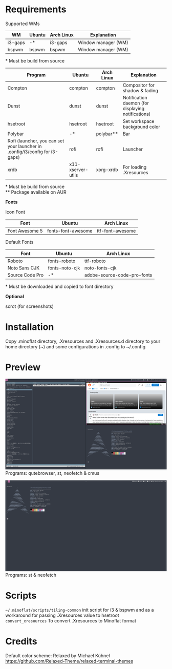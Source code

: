 # Requirements
Supported WMs

|WM|Ubuntu|Arch Linux|Explanation|
|-|-|-|-|
|i3-gaps|-*|i3-gaps|Window manager (WM)|
|bspwm|bspwm|bspwm|Window manager (WM)|
\* Must be build from source

|Program|Ubuntu|Arch Linux|Explanation|
|-|-|-|-|
|Compton|compton|compton|Compositor for shadow & fading|
|Dunst|dunst|dunst|Notification daemon (for displaying notifications)
|hsetroot|hsetroot|hsetroot|Set workspace background color|
|Polybar|-*|polybar**|Bar|
|Rofi (launcher, you can set your launcher in .config/i3/config for i3-gaps)|rofi|rofi|Launcher|
|xrdb|x11-xserver-utils|xorg-xrdb|For loading .Xresources|

\* Must be build from source\
\*\* Package available on AUR

**Fonts**

Icon Font

|Font|Ubuntu|Arch Linux|
|-|-|-|
|Font Awesome 5|fonts-font-awesome|ttf-font-awesome

Default Fonts

|Font|Ubuntu|Arch Linux|
|-|-|-|
|Roboto|fonts-roboto|ttf-roboto
|Noto Sans CJK|fonts-noto-cjk|noto-fonts-cjk
|Source Code Pro|-*|adobe-source-code-pro-fonts

\* Must be downloaded and copied to font directory

**Optional**

scrot (for screenshots)

# Installation
Copy .minoflat directory, .Xresources and .Xresources.d directory to your home directory (~) and some configurations in .config to ~/.config

# Preview
<img src="screenshots/2019-10-20-11.png">\
Programs: qutebrowser, st, neofetch & cmus

<img src="screenshots/2019-10-20-11_000.png">
Programs: st & neofetch

# Scripts

```~/.minoflat/scripts/tiling-common``` init script for i3 & bspwm and as a workaround for passing .Xresources value to hsetroot\
```convert_xresources``` To convert .Xresources to Minoflat format

# Credits
Default color scheme: Relaxed by Michael Kühnel https://github.com/Relaxed-Theme/relaxed-terminal-themes

